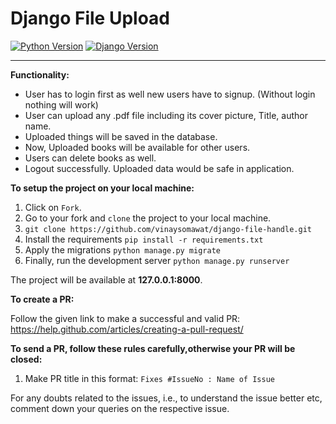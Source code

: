 # Django File Upload

[![Python Version](https://img.shields.io/badge/python-3.7-brightgreen.svg)](https://python.org)
[![Django Version](https://img.shields.io/badge/django-2.1-brightgreen.svg)](https://djangoproject.com)

-----------------------------------------------------------------------------------------------------------------
**Functionality:**
* User has to login first as well new users have to signup. (Without login nothing will work)
* User can upload any .pdf file including its cover picture, Title, author name.
* Uploaded things will be saved in the database.
* Now, Uploaded books will be available for other users.
* Users can delete books as well.
* Logout successfully. Uploaded data would be safe in application.



**To setup the project on your local machine:**

1. Click on `Fork`.
2. Go to your fork and `clone` the project to your local machine.
3. `git clone https://github.com/vinaysomawat/django-file-handle.git`
4. Install the requirements `pip install -r requirements.txt`
5. Apply the migrations `python manage.py migrate`
6. Finally, run the development server `python manage.py runserver`

The project will be available at **127.0.0.1:8000**.



**To create a PR:**

Follow the given link to make a successful and valid PR: https://help.github.com/articles/creating-a-pull-request/

**To send a PR, follow these rules carefully,**otherwise your PR will be closed**:**

1. Make PR title in this format: `Fixes #IssueNo : Name of Issue`

For any doubts related to the issues, i.e., to understand the issue better etc, comment down your queries on the respective issue.


